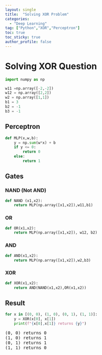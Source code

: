 ```yaml
---
layout: single
title:  "Solving XOR Problem"
categories: 
  - "Deep Learning"
tag: ["Python","XOR","Perceptron"]
toc: true
toc_sticky: true
author_profile: false
---
```


<head>
  <style>
    table.dataframe {
      white-space: normal;
      width: 100%;
      height: 240px;
      display: block;
      overflow: auto;
      font-family: Arial, sans-serif;
      font-size: 0.9rem;
      line-height: 20px;
      text-align: center;
      border: 0px !important;
    }

    table.dataframe th {
      text-align: center;
      font-weight: bold;
      padding: 8px;
    }

    table.dataframe td {
      text-align: center;
      padding: 8px;
    }

    table.dataframe tr:hover {
      background: #b8d1f3; 
    }

    .output_prompt {
      overflow: auto;
      font-size: 0.9rem;
      line-height: 1.45;
      border-radius: 0.3rem;
      -webkit-overflow-scrolling: touch;
      padding: 0.8rem;
      margin-top: 0;
      margin-bottom: 15px;
      font: 1rem Consolas, "Liberation Mono", Menlo, Courier, monospace;
      color: $code-text-color;
      border: solid 1px $border-color;
      border-radius: 0.3rem;
      word-break: normal;
      white-space: pre;
    }

  .dataframe tbody tr th:only-of-type {
      vertical-align: middle;
  }

  .dataframe tbody tr th {
      vertical-align: top;
  }

  .dataframe thead th {
      text-align: center !important;
      padding: 8px;
  }

  .page__content p {
      margin: 0 0 0px !important;
  }

  .page__content p > strong {
    font-size: 0.8rem !important;
  }

  </style>
</head>


# Solving XOR Question



```python
import numpy as np

w11 =np.array([-2,-2])
w12 = np.array([2,2])
w2 = np.array([1,1])
b1 = 3
b2 = -1
b3 = -1
```

## Perceptron



```python
def MLP(x,w,b):
    y = np.sum(w*x) + b
    if y <= 0:
        return 0
    else:
        return 1        
```

## Gates


### NAND (Not AND)



```python
def NAND (x1,x2):
    return MLP(np.array([x1,x2]),w11,b1)
```

### OR



```python
def OR(x1,x2):
    return MLP(np.array([x1,x2]), w12, b2)
```

### AND



```python
def AND(x1,x2):
    return MLP(np.array([x1,x2]),w2,b3)
```

### XOR



```python
def XOR(x1,x2):
    return AND(NAND(x1,x2),OR(x1,x2))
```

## Result



```python
for x in [(0, 0), (1, 0), (0, 1), (1, 1)]:
    y = XOR(x[0], x[1])
    print(f"{x[0],x[1]} returns {y}")
```

<pre>
(0, 0) returns 0
(1, 0) returns 1
(0, 1) returns 1
(1, 1) returns 0
</pre>